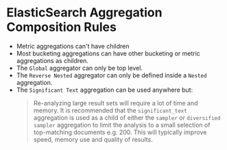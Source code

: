 # ElasticSearch Aggregation Composition Rules

* Metric aggregations can't have children
* Most bucketing aggregations can have other bucketing or metric
  aggregations as children.
* The `Global` aggregator can only be top level.
* The `Reverse Nested` aggregator can only be defined inside a `Nested`
  aggregation.
* The `Significant Text` aggregation can be used anywhere but:
  > Re-analyzing large result sets will require a lot of time and memory. It is
  > recommended that the `significant_text` aggregation is used as a child of
  > either the `sampler` or `diversified sampler` aggregation to limit the
  > analysis to a small selection of top-matching documents e.g. 200. This will
  > typically improve speed, memory use and quality of results.
